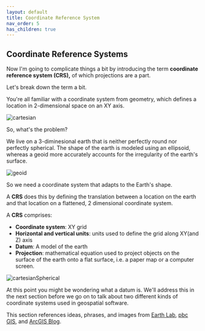 ```yaml
---
layout: default
title: Coordinate Reference System
nav_order: 5
has_children: true
---
```


## Coordinate Reference Systems

Now I'm going to complicate things a bit by introducing the term **coordinate reference system (CRS),** of which projections are a part.

Let's break down the term a bit.

You're all familiar with a coordinate system from geometry, which defines a location in 2-dimensional space on an XY axis.

![cartesian](https://raw.githubusercontent.com/fiddleHeads/map-projections/master/images/555px-2D_Cartesian_Coordinates.svg.png)

So, what's the problem?

We live on a 3-diminesional earth that is neither perfectly round nor perfectly spherical. The shape of the earth is modeled using an ellipsoid, whereas a geoid more accurately accounts for the irregularity of the earth's surface.

![geoid](https://raw.githubusercontent.com/fiddleHeads/map-projections/master/images/geoid.jpg)

So we need a coordinate system that adapts to the Earth's shape.

A **CRS** does this by defining the translation between a location on the earth and that location on a flattened, 2 dimensional coordinate system. 

A **CRS** comprises:

- **Coordinate system**: XY grid
- **Horizontal and vertical units**: units used to define the grid along XY(and Z) axis
- **Datum**: A model of the earth
- **Projection**: mathematical equation used to project objects on the surface of the earth onto a flat surface, i.e. a paper map or a computer screen.

![cartesianSpherical](https://raw.githubusercontent.com/fiddleHeads/map-projections/master/images/cartSpherical.jpg)

At this point you might be wondering what a datum is. We'll address this in the next section before we go on to talk about two different kinds of coordinate systems used in geospatial software.






This section references ideas, phrases, and images from [Earth Lab](https://www.earthdatascience.org/courses/use-data-open-source-python/intro-vector-data-python/spatial-data-vector-shapefiles/intro-to-coordinate-reference-systems-python/), [pbc GIS](http://pbcgis.com/projection_fundamentals/), and [ArcGIS Blog](https://www.esri.com/arcgis-blog/products/arcgis-pro/mapping/coordinate-systems-difference/#spatial).
